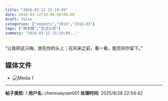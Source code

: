 ```yaml
---
title: "2016-03-12 15:19:09"
date: 2016-03-12T10:00:00+08:00
draft: false
categories: ["moments","2016","2016-03"]
tags: ["朋友圈","生活记录"]
summary: "2016-03-12 15:19:09..."
---
```


“让我把这只梅，放在你的头上；在风来之前，看一看，能否将你留下。”

## 媒体文件

- ![Media 1](/Moments/photos/2016-03-12/201603121519090.jpg)

---

**帖子类型:** 1
**用户名:** chenxueyuan001
**处理时间:** 2025/8/28 22:54:42